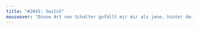 ```yaml
---
title: "#2045: Switch"
mouseover: "Diese Art von Schalter gefällt mir mir als jene, hinter der sich irgendwelche genervten Angestellten befinden."
---
```

